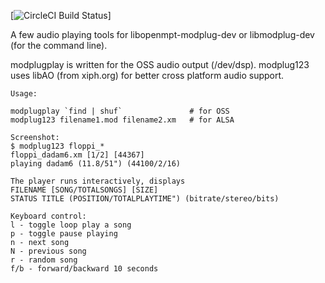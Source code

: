  [![CircleCI Build Status](https://circleci.com/gh/alexmyczko/modplug-tools.svg?style=shield)]

A few audio playing tools for libopenmpt-modplug-dev or libmodplug-dev (for the command line).

modplugplay is written for the OSS audio output (/dev/dsp).
modplug123 uses libAO (from xiph.org) for better cross platform audio support.

```
Usage:

modplugplay `find | shuf`               # for OSS
modplug123 filename1.mod filename2.xm   # for ALSA

Screenshot:
$ modplug123 floppi_*
floppi_dadam6.xm [1/2] [44367]
playing dadam6 (11.8/51") (44100/2/16)    

The player runs interactively, displays
FILENAME [SONG/TOTALSONGS] [SIZE]
STATUS TITLE (POSITION/TOTALPLAYTIME") (bitrate/stereo/bits)

Keyboard control:
l - toggle loop play a song
p - toggle pause playing
n - next song
N - previous song
r - random song
f/b - forward/backward 10 seconds
```
